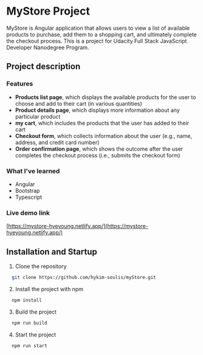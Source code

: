 # MyStore Project

MyStore is Angular application that allows users to view a list of available products to purchase, add them to a shopping cart, and ultimately complete the checkout process.
This is a project for Udacity Full Stack JavaScript Developer Nanodegree Program.

## Project description

### Features

- **Products list page**, which displays the available products for the user to choose and add to their cart (in various quantities)
- **Product details page**, which displays more information about any particular product
- **my cart**, which includes the products that the user has added to their cart
- **Checkout form**, which collects information about the user (e.g., name, address, and credit card number)
- **Order confirmation page**, which shows the outcome after the user completes the checkout process (i.e., submits the checkout form)

### What I've learned

- Angular
- Bootstrap
- Typescript

### Live demo link

[https://mystore-hyeyoung.netlify.app/](https://mystore-hyeyoung.netlify.app/)

## Installation and Startup

1. Clone the repository

```bash
  git clone https://github.com/hykim-soulis/myStore.git
```

2. Install the project with npm

```bash
  npm install
```

3. Build the project

```bash
  npm run build
```

4. Start the project

```bash
  npm run start
```
